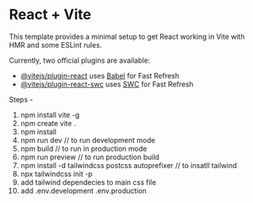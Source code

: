 # React + Vite

This template provides a minimal setup to get React working in Vite with HMR and some ESLint rules.

Currently, two official plugins are available:

- [@vitejs/plugin-react](https://github.com/vitejs/vite-plugin-react/blob/main/packages/plugin-react/README.md) uses [Babel](https://babeljs.io/) for Fast Refresh
- [@vitejs/plugin-react-swc](https://github.com/vitejs/vite-plugin-react-swc) uses [SWC](https://swc.rs/) for Fast Refresh


Steps -
1) npm install vite -g
2) npm create vite .
3) npm install
4) npm run dev // to run development mode
5) npm build // to run in production mode
6) npm run preview // to run production build
7) npm install -d tailwindcss postcss autoprefixer // to insatll tailwind
8) npx tailwindcss init -p
9) add tailwind dependecies to main css file
10) add .env.development .env.production

